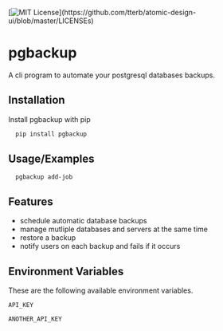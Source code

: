 [![MIT License](https://img.shields.io/apm/l/atomic-design-ui.svg?)](https://github.com/tterb/atomic-design-ui/blob/master/LICENSEs)
  
# pgbackup

A cli program to automate your postgresql databases backups.


## Installation 

Install pgbackup with pip

```bash 
  pip install pgbackup
```
    
## Usage/Examples

```shell
  pgbackup add-job
```

  
## Features

- schedule automatic database backups
- manage mutliple databases and servers at the same time
- restore a backup
- notify users on each backup and fails if it occurs

  
## Environment Variables
 
These are the following available environment variables.

`API_KEY`

`ANOTHER_API_KEY`

